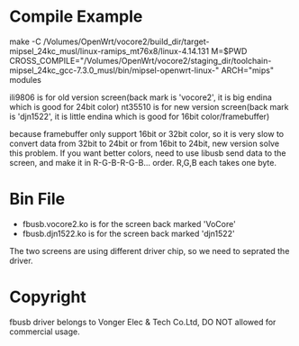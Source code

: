 # Compile Example

make -C /Volumes/OpenWrt/vocore2/build_dir/target-mipsel_24kc_musl/linux-ramips_mt76x8/linux-4.14.131 M=$PWD CROSS_COMPILE="/Volumes/OpenWrt/vocore2/staging_dir/toolchain-mipsel_24kc_gcc-7.3.0_musl/bin/mipsel-openwrt-linux-" ARCH="mips" modules

ili9806 is for old version screen(back mark is 'vocore2', it is big endina which is good for 24bit color)
nt35510 is for new version screen(back mark is 'djn1522', it is little endina which is good for 16bit color/framebuffer)

because framebuffer only support 16bit or 32bit color, so it is very slow to convert data from 32bit to 24bit or from 16bit to 24bit, new version solve this problem.
If you want better colors, need to use libusb send data to the screen, and make it in R-G-B-R-G-B... order. R,G,B each takes one byte.

# Bin File

- fbusb.vocore2.ko is for the screen back marked 'VoCore'
- fbusb.djn1522.ko is for the screen back marked 'djn1522'

The two screens are using different driver chip, so we need to seprated the driver.

# Copyright

fbusb driver belongs to Vonger Elec & Tech Co.Ltd, DO NOT allowed for commercial usage.
